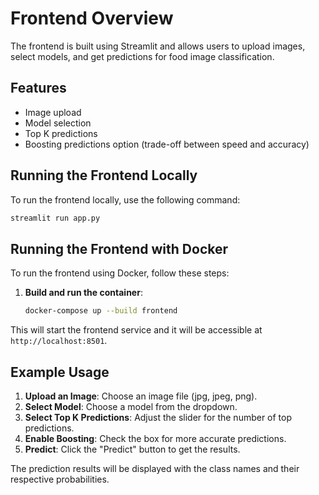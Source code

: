 # Frontend Overview

The frontend is built using Streamlit and allows users to upload images, select models, and get predictions for food image classification.

## Features

- Image upload
- Model selection
- Top K predictions
- Boosting predictions option (trade-off between speed and accuracy)

## Running the Frontend Locally

To run the frontend locally, use the following command:

```bash
streamlit run app.py
```

## Running the Frontend with Docker

To run the frontend using Docker, follow these steps:

1. **Build and run the container**:

   ```bash
   docker-compose up --build frontend
   ```

This will start the frontend service and it will be accessible at `http://localhost:8501`.

## Example Usage

1. **Upload an Image**: Choose an image file (jpg, jpeg, png).
2. **Select Model**: Choose a model from the dropdown.
3. **Select Top K Predictions**: Adjust the slider for the number of top predictions.
4. **Enable Boosting**: Check the box for more accurate predictions.
5. **Predict**: Click the "Predict" button to get the results.

The prediction results will be displayed with the class names and their respective probabilities.
